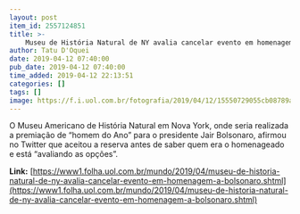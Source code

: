 ```yaml
---
layout: post
item_id: 2557124851
title: >-
    Museu de História Natural de NY avalia cancelar evento em homenagem a Bolsonaro
author: Tatu D'Oquei
date: 2019-04-12 07:40:00
pub_date: 2019-04-12 07:40:00
time_added: 2019-04-12 22:13:51
categories: []
tags: []
image: https://f.i.uol.com.br/fotografia/2019/04/12/15550729055cb08789a9b1a_1555072905_3x2_rt.jpg
---
```


O Museu Americano de História Natural em Nova York, onde seria realizada a premiação de “homem do Ano” para o presidente Jair Bolsonaro, afirmou no Twitter que aceitou a reserva antes de saber quem era o homenageado e está “avaliando as opções”.

**Link:** [https://www1.folha.uol.com.br/mundo/2019/04/museu-de-historia-natural-de-ny-avalia-cancelar-evento-em-homenagem-a-bolsonaro.shtml](https://www1.folha.uol.com.br/mundo/2019/04/museu-de-historia-natural-de-ny-avalia-cancelar-evento-em-homenagem-a-bolsonaro.shtml)

